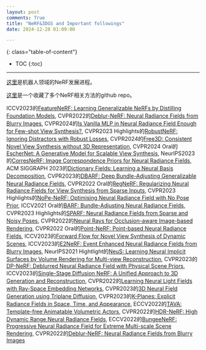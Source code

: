 ```yaml
---
layout: post
comments: True
title: "NeRF&3DGS and Important followings"
date: 2024-12-28 01:09:00

---
```


<!--more-->

{: class="table-of-content"}
* TOC
{:toc}

---

[这里](https://github.com/zubair-irshad/Awesome-Implicit-NeRF-Robotics)是机器人领域的NeRF发展进程。

[这里](https://github.com/visonpon/New-View-Synthesis)是一个收藏了多个NeRF相关方法的github repo。

ICCV2023的[FeatureNeRF: Learning Generalizable NeRFs by Distilling Foundation Models](https://jianglongye.com/featurenerf/), CVPR2022的[Deblur-NeRF: Neural Radiance Fields from Blurry Images](https://limacv.github.io/deblurnerf/), CVPR2024的[Is Vanilla MLP in Neural Radiance Field Enough for Few-shot View Synthesis?](https://openaccess.thecvf.com/content/CVPR2024/papers/Zhu_Is_Vanilla_MLP_in_Neural_Radiance_Field_Enough_for_Few-shot_CVPR_2024_paper.pdf), CVPR2023 Highlights的[RobustNeRF: Ignoring Distractors with Robust Losses](https://robustnerf.github.io/), CVPR2024的[Free3D: Consistent Novel View Synthesis without 3D Representation](https://chuanxiaz.com/free3d/), CVPR2024 Oral的[EscherNet: A Generative Model for Scalable View Synthesis](https://kxhit.github.io/EscherNet), NeurIPS2023的[CorresNeRF: Image Correspondence Priors for Neural Radiance Fields](https://yxlao.github.io/corres-nerf/), ACM SIGGRAPH 2023的[Dictionary Fields: Learning a Neural Basis Decomposition](https://apchenstu.github.io/FactorFields/), CVPR2023的[DBARF: Deep Bundle-Adjusting Generalizable Neural Radiance Fields](https://aibluefisher.github.io/dbarf/), CVPR2022 Oral的[RegNeRF: Regularizing Neural Radiance Fields for View Synthesis from Sparse Inputs](https://m-niemeyer.github.io/regnerf/), CVPR2023 Highlights的[NoPe-NeRF: Optimising Neural Radiance Field with No Pose Prior](https://nope-nerf.active.vision/), ICCV2021 Oral的[BARF: Bundle-Adjusting Neural Radiance Fields](https://chenhsuanlin.bitbucket.io/bundle-adjusting-NeRF/), CVPR2023 Highlights的[SPARF: Neural Radiance Fields from Sparse and Noisy Poses](https://prunetruong.com/sparf.github.io/), CVPR2022的[Neural Rays for Occlusion-aware Image-based Rendering](https://liuyuan-pal.github.io/NeuRay/), CVPR2022 Oral的[Point-NeRF: Point-based Neural Radiance Fields](https://xharlie.github.io/projects/project_sites/pointnerf/), ICCV2023的[Forward Flow for Novel View Synthesis of Dynamic Scenes](https://npucvr.github.io/ForwardFlowDNeRF/), ICCV2023的[E2NeRF: Event Enhanced Neural Radiance Fields from Blurry Images](https://icvteam.github.io/E2NeRF.html), NeurIPS2021 Hightlight的[NeuS: Learning Neural Implicit Surfaces by Volume Rendering for Multi-view Reconstruction](https://lingjie0206.github.io/papers/NeuS/), CVPR2023的[DP-NeRF: Deblurred Neural Radiance Field with Physical Scene Priors](https://dogyoonlee.github.io/dpnerf/), ICCV2023的[Single-Stage Diffusion NeRF: A Unified Approach to 3D Generation and Reconstruction](https://lakonik.github.io/ssdnerf/), CVPR2022的[Learning Neural Light Fields with Ray-Space Embedding Networks](https://neural-light-fields.github.io/), CVPR2023的[3D Neural Field Generation using Triplane Diffusion](https://jryanshue.com/nfd/), CVPR2023的[K-Planes: Explicit Radiance Fields in Space, Time, and Appearance](https://sarafridov.github.io/K-Planes/), ECCV2022的[TAVA: Template-free Animatable Volumetric Actors](https://www.liruilong.cn/projects/tava/), CVPR2022的[HDR-NeRF: High Dynamic Range Neural Radiance Fields](https://xhuangcv.github.io/hdr-nerf/), ECCV2022的[BungeeNeRF: Progressive Neural Radiance Field for Extreme Multi-scale Scene Rendering](https://city-super.github.io/citynerf/), CVPR2022的[Deblur-NeRF: Neural Radiance Fields from Blurry Images](https://limacv.github.io/deblurnerf/)

